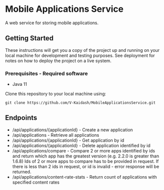 # Mobile Applications Service

A web service for storing mobile applications.

## Getting Started

These instructions will get you a copy of the project up and running on your local machine for development and testing purposes. See deployment for notes on how to deploy the project on a live system.

### Prerequisites - Required software
* Java 11

Clone this repository to your local machine using:

```shell
git clone https://github.com/V-Kaidash/MobileApplicationsService.git
```

## Endpoints

* /api/applications/{applicationId} - Create a new application
* /api/applications - Retrieve all applications
* /api/applications/{applicationId} - Get application by id
* /api/applications/{applicationId} - Delete application identified by id
* /api/applications/compare - Compare 2 or more apps identified by ids and return which app has the greatest version (e.g. 2.2.0 is greater than 1.6.8)
  Ids of 2 or more apps to compare has to be provided in request. If there is less than 2 ids in request, or id is invalid - error response will be returned.
* /api/applications/content-rate-stats - Return count of applications with specified content rates
